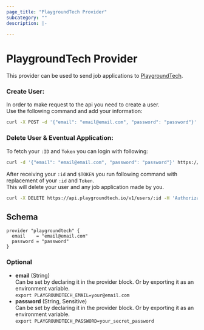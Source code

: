 ```yaml
---
page_title: "PlaygroundTech Provider"
subcategory: ""
description: |-
  
---
```


# PlaygroundTech Provider
This provider can be used to send job applications to [PlaygroundTech](https://playgroundtech.io).

### Create User:
In order to make request to the api you need to create a user.  
Use the following command and add your information:
```bash
curl -X POST -d '{"email": "email@email.com", "password": "password"}' https://api.playgroundtech.io/v1/users
```

### Delete User & Eventual Application:
To fetch your `:ID` and `Token` you can login with following:

```bash
curl -d '{"email": "email@email.com", "password": "password"}' https://api.playgroundtech.io/v1/login
```  

After receiving your `:id` and `$TOKEN` you run following command with replacement of your `:id` and `Token`.  
This will delete your user and any job application made by you.
```bash
curl -X DELETE https://api.playgroundtech.io/v1/users/:id -H 'Authorization: Bearer {$TOKEN}' 
```

## Schema
```hcl
provider "playgroundtech" {
  email    = "email@email.com"
  password = "password"
}
```
### Optional

- **email** (String)  
  Can be set by declaring it in the provider block. Or by exporting it as an environment variable.  
  `export PLAYGROUNDTECH_EMAIL=your@email.com`
- **password** (String, Sensitive)  
  Can be set by declaring it in the provider block. Or by exporting it as an environment variable.  
  `export PLAYGROUNDTECH_PASSWORD=your_secret_password`
